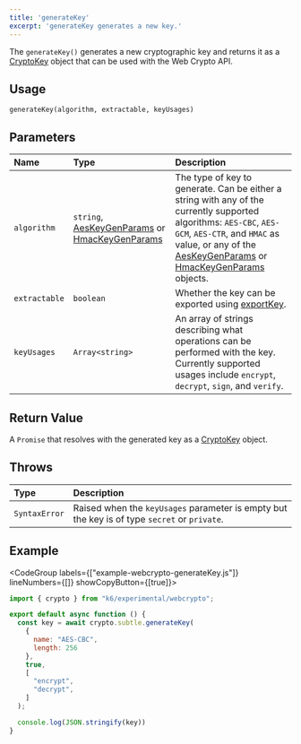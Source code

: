 ```yaml
---
title: 'generateKey'
excerpt: 'generateKey generates a new key.'
---
```


The `generateKey()` generates a new cryptographic key and returns it as a [CryptoKey](/javascript-api/k6-experimental/webcrypto/cryptokey) object that can be used with the Web Crypto API.

## Usage

```
generateKey(algorithm, extractable, keyUsages)
```

## Parameters

| Name          | Type                                                  | Description                                                                                                                                                                                                                  |
| :------------ | :---------------------------------------------------- | :--------------------------------------------------------------------------------------------------------------------------------------------------------------------------------------------------------------------------- |
| `algorithm`   | `string`, [AesKeyGenParams](/javascript-api/k6-experimental/webcrypto/aeskeygenparams) or [HmacKeyGenParams](/javascript-api/k6-experimental/webcrypto/hmackeygenparams) | The type of key to generate. Can be either a string with any of the currently supported algorithms: `AES-CBC`, `AES-GCM`, `AES-CTR`, and `HMAC` as value, or any of the [AesKeyGenParams](/javascript-api/k6-experimental/webcrypto/aeskeygenparams) or [HmacKeyGenParams](/javascript-api/k6-experimental/webcrypto/hmackeygenparams) objects. |
| `extractable` | `boolean`                                             | Whether the key can be exported using [exportKey](/javascript-api/k6-experimental/webcrypto/subtlecrypto/exportkey).                                                                                 |
| `keyUsages`   | `Array<string>`                                       | An array of strings describing what operations can be performed with the key. Currently supported usages include `encrypt`, `decrypt`, `sign`, and `verify`.                                                                |

## Return Value

A `Promise` that resolves with the generated key as a [CryptoKey](/javascript-api/k6-experimental/webcrypto/cryptokey) object.

## Throws

| Type          | Description                                                                                  |
| :------------ | :------------------------------------------------------------------------------------------- |
| `SyntaxError` | Raised when the `keyUsages` parameter is empty but the key is of type `secret` or `private`. |

## Example

<CodeGroup labels={["example-webcrypto-generateKey.js"]} lineNumbers={[]} showCopyButton={[true]}>

```javascript
import { crypto } from "k6/experimental/webcrypto";

export default async function () {
  const key = await crypto.subtle.generateKey(
    {
      name: "AES-CBC",
      length: 256
    },
    true,
    [
      "encrypt",
      "decrypt",
    ]
  );

  console.log(JSON.stringify(key))
}
```

</CodeGroup>
